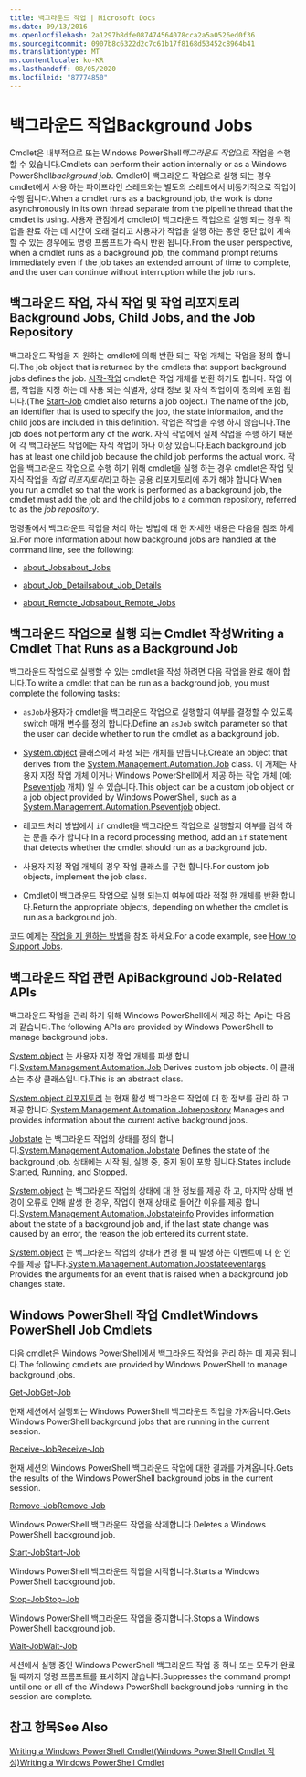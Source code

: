 ```yaml
---
title: 백그라운드 작업 | Microsoft Docs
ms.date: 09/13/2016
ms.openlocfilehash: 2a1297b8dfe087474564078cca2a5a0526ed0f36
ms.sourcegitcommit: 0907b8c6322d2c7c61b17f8168d53452c8964b41
ms.translationtype: MT
ms.contentlocale: ko-KR
ms.lasthandoff: 08/05/2020
ms.locfileid: "87774850"
---
```

# <a name="background-jobs"></a><span data-ttu-id="37646-102">백그라운드 작업</span><span class="sxs-lookup"><span data-stu-id="37646-102">Background Jobs</span></span>

<span data-ttu-id="37646-103">Cmdlet은 내부적으로 또는 Windows PowerShell*백그라운드 작업*으로 작업을 수행할 수 있습니다.</span><span class="sxs-lookup"><span data-stu-id="37646-103">Cmdlets can perform their action internally or as a Windows PowerShell*background job*.</span></span> <span data-ttu-id="37646-104">Cmdlet이 백그라운드 작업으로 실행 되는 경우 cmdlet에서 사용 하는 파이프라인 스레드와는 별도의 스레드에서 비동기적으로 작업이 수행 됩니다.</span><span class="sxs-lookup"><span data-stu-id="37646-104">When a cmdlet runs as a background job, the work is done asynchronously in its own thread separate from the pipeline thread that the cmdlet is using.</span></span> <span data-ttu-id="37646-105">사용자 관점에서 cmdlet이 백그라운드 작업으로 실행 되는 경우 작업을 완료 하는 데 시간이 오래 걸리고 사용자가 작업을 실행 하는 동안 중단 없이 계속할 수 있는 경우에도 명령 프롬프트가 즉시 반환 됩니다.</span><span class="sxs-lookup"><span data-stu-id="37646-105">From the user perspective, when a cmdlet runs as a background job, the command prompt returns immediately even if the job takes an extended amount of time to complete, and the user can continue without interruption while the job runs.</span></span>

## <a name="background-jobs-child-jobs-and-the-job-repository"></a><span data-ttu-id="37646-106">백그라운드 작업, 자식 작업 및 작업 리포지토리</span><span class="sxs-lookup"><span data-stu-id="37646-106">Background Jobs, Child Jobs, and the Job Repository</span></span>

<span data-ttu-id="37646-107">백그라운드 작업을 지 원하는 cmdlet에 의해 반환 되는 작업 개체는 작업을 정의 합니다.</span><span class="sxs-lookup"><span data-stu-id="37646-107">The job object that is returned by the cmdlets that support background jobs defines the job.</span></span> <span data-ttu-id="37646-108">[시작-작업](/powershell/module/Microsoft.PowerShell.Core/Start-Job) cmdlet은 작업 개체를 반환 하기도 합니다. 작업 이름, 작업을 지정 하는 데 사용 되는 식별자, 상태 정보 및 자식 작업이이 정의에 포함 됩니다.</span><span class="sxs-lookup"><span data-stu-id="37646-108">(The [Start-Job](/powershell/module/Microsoft.PowerShell.Core/Start-Job) cmdlet also returns a job object.) The name of the job, an identifier that is used to specify the job, the state information, and the child jobs are included in this definition.</span></span> <span data-ttu-id="37646-109">작업은 작업을 수행 하지 않습니다.</span><span class="sxs-lookup"><span data-stu-id="37646-109">The job does not perform any of the work.</span></span> <span data-ttu-id="37646-110">자식 작업에서 실제 작업을 수행 하기 때문에 각 백그라운드 작업에는 자식 작업이 하나 이상 있습니다.</span><span class="sxs-lookup"><span data-stu-id="37646-110">Each background job has at least one child job because the child job performs the actual work.</span></span> <span data-ttu-id="37646-111">작업을 백그라운드 작업으로 수행 하기 위해 cmdlet을 실행 하는 경우 cmdlet은 작업 및 자식 작업을 *작업 리포지토리*라고 하는 공용 리포지토리에 추가 해야 합니다.</span><span class="sxs-lookup"><span data-stu-id="37646-111">When you run a cmdlet so that the work is performed as a background job, the cmdlet must add the job and the child jobs to a common repository, referred to as the *job repository*.</span></span>

<span data-ttu-id="37646-112">명령줄에서 백그라운드 작업을 처리 하는 방법에 대 한 자세한 내용은 다음을 참조 하세요.</span><span class="sxs-lookup"><span data-stu-id="37646-112">For more information about how background jobs are handled at the command line, see the following:</span></span>

- [<span data-ttu-id="37646-113">about_Jobs</span><span class="sxs-lookup"><span data-stu-id="37646-113">about_Jobs</span></span>](/powershell/module/microsoft.powershell.core/about/about_jobs)

- [<span data-ttu-id="37646-114">about_Job_Details</span><span class="sxs-lookup"><span data-stu-id="37646-114">about_Job_Details</span></span>](/powershell/module/microsoft.powershell.core/about/about_job_details)

- [<span data-ttu-id="37646-115">about_Remote_Jobs</span><span class="sxs-lookup"><span data-stu-id="37646-115">about_Remote_Jobs</span></span>](/powershell/module/microsoft.powershell.core/about/about_remote_jobs)

## <a name="writing-a-cmdlet-that-runs-as-a-background-job"></a><span data-ttu-id="37646-116">백그라운드 작업으로 실행 되는 Cmdlet 작성</span><span class="sxs-lookup"><span data-stu-id="37646-116">Writing a Cmdlet That Runs as a Background Job</span></span>

<span data-ttu-id="37646-117">백그라운드 작업으로 실행할 수 있는 cmdlet을 작성 하려면 다음 작업을 완료 해야 합니다.</span><span class="sxs-lookup"><span data-stu-id="37646-117">To write a cmdlet that can be run as a background job, you must complete the following tasks:</span></span>

- <span data-ttu-id="37646-118">`asJob`사용자가 cmdlet을 백그라운드 작업으로 실행할지 여부를 결정할 수 있도록 switch 매개 변수를 정의 합니다.</span><span class="sxs-lookup"><span data-stu-id="37646-118">Define an `asJob` switch parameter so that the user can decide whether to run the cmdlet as a background job.</span></span>

- <span data-ttu-id="37646-119">[System.object](/dotnet/api/System.Management.Automation.Job) 클래스에서 파생 되는 개체를 만듭니다.</span><span class="sxs-lookup"><span data-stu-id="37646-119">Create an object that derives from the [System.Management.Automation.Job](/dotnet/api/System.Management.Automation.Job) class.</span></span> <span data-ttu-id="37646-120">이 개체는 사용자 지정 작업 개체 이거나 Windows PowerShell에서 제공 하는 작업 개체 (예: [Pseventjob](/dotnet/api/System.Management.Automation.PSEventJob) 개체) 일 수 있습니다.</span><span class="sxs-lookup"><span data-stu-id="37646-120">This object can be a custom job object or a job object provided by Windows PowerShell, such as a [System.Management.Automation.Pseventjob](/dotnet/api/System.Management.Automation.PSEventJob) object.</span></span>

- <span data-ttu-id="37646-121">레코드 처리 방법에서 `if` cmdlet을 백그라운드 작업으로 실행할지 여부를 검색 하는 문을 추가 합니다.</span><span class="sxs-lookup"><span data-stu-id="37646-121">In a record processing method, add an `if` statement that detects whether the cmdlet should run as a background job.</span></span>

- <span data-ttu-id="37646-122">사용자 지정 작업 개체의 경우 작업 클래스를 구현 합니다.</span><span class="sxs-lookup"><span data-stu-id="37646-122">For custom job objects, implement the job class.</span></span>

- <span data-ttu-id="37646-123">Cmdlet이 백그라운드 작업으로 실행 되는지 여부에 따라 적절 한 개체를 반환 합니다.</span><span class="sxs-lookup"><span data-stu-id="37646-123">Return the appropriate objects, depending on whether the cmdlet is run as a background job.</span></span>

<span data-ttu-id="37646-124">코드 예제는 [작업을 지 원하는 방법](./how-to-support-jobs.md)을 참조 하세요.</span><span class="sxs-lookup"><span data-stu-id="37646-124">For a code example, see [How to Support Jobs](./how-to-support-jobs.md).</span></span>

## <a name="background-job-related-apis"></a><span data-ttu-id="37646-125">백그라운드 작업 관련 Api</span><span class="sxs-lookup"><span data-stu-id="37646-125">Background Job-Related APIs</span></span>

<span data-ttu-id="37646-126">백그라운드 작업을 관리 하기 위해 Windows PowerShell에서 제공 하는 Api는 다음과 같습니다.</span><span class="sxs-lookup"><span data-stu-id="37646-126">The following APIs are provided by Windows PowerShell to manage background jobs.</span></span>

<span data-ttu-id="37646-127">[System.object](/dotnet/api/System.Management.Automation.Job) 는 사용자 지정 작업 개체를 파생 합니다.</span><span class="sxs-lookup"><span data-stu-id="37646-127">[System.Management.Automation.Job](/dotnet/api/System.Management.Automation.Job) Derives custom job objects.</span></span> <span data-ttu-id="37646-128">이 클래스는 추상 클래스입니다.</span><span class="sxs-lookup"><span data-stu-id="37646-128">This is an abstract class.</span></span>

<span data-ttu-id="37646-129">[System.object 리포지토리](/dotnet/api/System.Management.Automation.JobRepository) 는 현재 활성 백그라운드 작업에 대 한 정보를 관리 하 고 제공 합니다.</span><span class="sxs-lookup"><span data-stu-id="37646-129">[System.Management.Automation.Jobrepository](/dotnet/api/System.Management.Automation.JobRepository) Manages and provides information about the current active background jobs.</span></span>

<span data-ttu-id="37646-130">[Jobstate](/dotnet/api/System.Management.Automation.JobState) 는 백그라운드 작업의 상태를 정의 합니다.</span><span class="sxs-lookup"><span data-stu-id="37646-130">[System.Management.Automation.Jobstate](/dotnet/api/System.Management.Automation.JobState) Defines the state of the background job.</span></span> <span data-ttu-id="37646-131">상태에는 시작 됨, 실행 중, 중지 됨이 포함 됩니다.</span><span class="sxs-lookup"><span data-stu-id="37646-131">States include Started, Running, and Stopped.</span></span>

<span data-ttu-id="37646-132">[System.object](/dotnet/api/System.Management.Automation.JobStateInfo) 는 백그라운드 작업의 상태에 대 한 정보를 제공 하 고, 마지막 상태 변경이 오류로 인해 발생 한 경우, 작업이 현재 상태로 들어간 이유를 제공 합니다.</span><span class="sxs-lookup"><span data-stu-id="37646-132">[System.Management.Automation.Jobstateinfo](/dotnet/api/System.Management.Automation.JobStateInfo) Provides information about the state of a background job and, if the last state change was caused by an error, the reason the job entered its current state.</span></span>

<span data-ttu-id="37646-133">[System.object](/dotnet/api/System.Management.Automation.JobStateEventArgs) 는 백그라운드 작업의 상태가 변경 될 때 발생 하는 이벤트에 대 한 인수를 제공 합니다.</span><span class="sxs-lookup"><span data-stu-id="37646-133">[System.Management.Automation.Jobstateeventargs](/dotnet/api/System.Management.Automation.JobStateEventArgs) Provides the arguments for an event that is raised when a background job changes state.</span></span>

## <a name="windows-powershell-job-cmdlets"></a><span data-ttu-id="37646-134">Windows PowerShell 작업 Cmdlet</span><span class="sxs-lookup"><span data-stu-id="37646-134">Windows PowerShell Job Cmdlets</span></span>

<span data-ttu-id="37646-135">다음 cmdlet은 Windows PowerShell에서 백그라운드 작업을 관리 하는 데 제공 됩니다.</span><span class="sxs-lookup"><span data-stu-id="37646-135">The following cmdlets are provided by Windows PowerShell to manage background jobs.</span></span>

[<span data-ttu-id="37646-136">Get-Job</span><span class="sxs-lookup"><span data-stu-id="37646-136">Get-Job</span></span>](/powershell/module/Microsoft.PowerShell.Core/Get-Job)

<span data-ttu-id="37646-137">현재 세션에서 실행되는 Windows PowerShell 백그라운드 작업을 가져옵니다.</span><span class="sxs-lookup"><span data-stu-id="37646-137">Gets Windows PowerShell background jobs that are running in the current session.</span></span>

[<span data-ttu-id="37646-138">Receive-Job</span><span class="sxs-lookup"><span data-stu-id="37646-138">Receive-Job</span></span>](/powershell/module/Microsoft.PowerShell.Core/Receive-Job)

<span data-ttu-id="37646-139">현재 세션의 Windows PowerShell 백그라운드 작업에 대한 결과를 가져옵니다.</span><span class="sxs-lookup"><span data-stu-id="37646-139">Gets the results of the Windows PowerShell background jobs in the current session.</span></span>

[<span data-ttu-id="37646-140">Remove-Job</span><span class="sxs-lookup"><span data-stu-id="37646-140">Remove-Job</span></span>](/powershell/module/Microsoft.PowerShell.Core/Remove-Job)

<span data-ttu-id="37646-141">Windows PowerShell 백그라운드 작업을 삭제합니다.</span><span class="sxs-lookup"><span data-stu-id="37646-141">Deletes a Windows PowerShell background job.</span></span>

[<span data-ttu-id="37646-142">Start-Job</span><span class="sxs-lookup"><span data-stu-id="37646-142">Start-Job</span></span>](/powershell/module/Microsoft.PowerShell.Core/Start-Job)

<span data-ttu-id="37646-143">Windows PowerShell 백그라운드 작업을 시작합니다.</span><span class="sxs-lookup"><span data-stu-id="37646-143">Starts a Windows PowerShell background job.</span></span>

[<span data-ttu-id="37646-144">Stop-Job</span><span class="sxs-lookup"><span data-stu-id="37646-144">Stop-Job</span></span>](/powershell/module/Microsoft.PowerShell.Core/Stop-Job)

<span data-ttu-id="37646-145">Windows PowerShell 백그라운드 작업을 중지합니다.</span><span class="sxs-lookup"><span data-stu-id="37646-145">Stops a Windows PowerShell background job.</span></span>

[<span data-ttu-id="37646-146">Wait-Job</span><span class="sxs-lookup"><span data-stu-id="37646-146">Wait-Job</span></span>](/powershell/module/Microsoft.PowerShell.Core/Wait-Job)

<span data-ttu-id="37646-147">세션에서 실행 중인 Windows PowerShell 백그라운드 작업 중 하나 또는 모두가 완료될 때까지 명령 프롬프트를 표시하지 않습니다.</span><span class="sxs-lookup"><span data-stu-id="37646-147">Suppresses the command prompt until one or all of the Windows PowerShell background jobs running in the session are complete.</span></span>

## <a name="see-also"></a><span data-ttu-id="37646-148">참고 항목</span><span class="sxs-lookup"><span data-stu-id="37646-148">See Also</span></span>

[<span data-ttu-id="37646-149">Writing a Windows PowerShell Cmdlet(Windows PowerShell Cmdlet 작성)</span><span class="sxs-lookup"><span data-stu-id="37646-149">Writing a Windows PowerShell Cmdlet</span></span>](./writing-a-windows-powershell-cmdlet.md)
